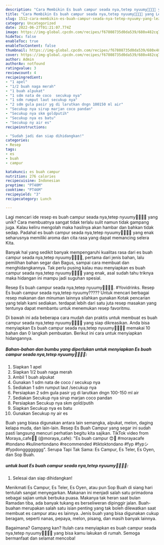 ```yaml
---
description: "Cara Membikin Es buah campur seada nya,tetep nyuumy🥑🍎🍧😍 yang Lezat"
title: "Cara Membikin Es buah campur seada nya,tetep nyuumy🥑🍎🍧😍 yang Lezat"
slug: 1512-cara-membikin-es-buah-campur-seada-nya-tetep-nyuumy-yang-lezat
category: Uncategorized
date: 2022-06-27T01:21:07.774Z
image: https://img-global.cpcdn.com/recipes/f67808735d0da539/680x482cq70/es-buah-campur-seada-nyatetep-nyuumy-foto-resep-utama.jpg
hideToc: false
enableToc: true
enableTocContent: false
thumbnail: https://img-global.cpcdn.com/recipes/f67808735d0da539/680x482cq70/es-buah-campur-seada-nyatetep-nyuumy-foto-resep-utama.jpg
cover: https://img-global.cpcdn.com/recipes/f67808735d0da539/680x482cq70/es-buah-campur-seada-nyatetep-nyuumy-foto-resep-utama.jpg
author: Admin
authorAv: notfound
ratingvalue: 3
reviewcount: 4
recipeingredient:
- "1 apel"
- "1/2 buah naga merah"
- "1 buah alpukat"
- "1 sdm nata de coco  secukup nya"
- "1 sdm rumput laut secukup nya"
- "2 sdm gula pasir yg di larutkan dngn 100150 ml air"
- "Secukup nya sirup marjan coco pandan"
- "Secukup nya skm goldputih"
- "Secukup nya es batu"
- "Secukup ny air es"
recipeinstructions:

- "Sudah jadi dan siap dihidangkan!"
categories:
- Resep
tags:
- es
- buah
- campur

katakunci: es buah campur 
nutrition: 276 calories
recipecuisine: Indonesian
preptime: "PT40M"
cooktime: "PT46M"
recipeyield: "3"
recipecategory: Lunch

---
```





Lagi mencari ide resep es buah campur seada nya,tetep nyuumy🥑🍎🍧😍 yang unik? Cara membuatnya sangat tidak terlalu sulit namun tidak gampang juga. Kalau keliru mengolah maka hasilnya akan hambar dan bahkan tidak sedap. Padahal es buah campur seada nya,tetep nyuumy🥑🍎🍧😍 yang enak seharusnya memiliki aroma dan cita rasa yang dapat memancing selera Kita.





Banyak hal yang sedikit banyak mempengaruhi kualitas rasa dari es buah campur seada nya,tetep nyuumy🥑🍎🍧😍, pertama dari jenis bahan, lalu pemilihan bahan segar dan Bagus, sampai cara membuat dan menghidangkannya. Tak perlu pusing kalau mau menyiapkan es buah campur seada nya,tetep nyuumy🥑🍎🍧😍 yang enak,      asal sudah tahu triknya maka hidangan ini mampu jadi suguhan spesial.














Resep Es buah campur seada nya,tetep nyuumy🥑🍎🍧😍. #Yovidrinks. Resep Es buah campur seada nya,tetep nyuumy????? Untuk mencari berbagai resep makanan dan minuman lainnya silahkan gunakan Kotak pencarian yang telah kami sediakan. terdapat lebih dari satu juta resep masakan yang tentunya dapat membantu untuk menemukan resep favoritmu.






Di bawah ini ada beberapa cara mudah dan praktis untuk membuat es buah campur seada nya,tetep nyuumy🥑🍎🍧😍 yang siap dikreasikan. Anda bisa menyiapkan Es buah campur seada nya,tetep nyuumy🥑🍎🍧😍 memakai 10 bahan dan 0 langkah pembuatan. Berikut ini cara untuk menyiapkan hidangannya.

<!--inarticleads1-->

##### Bahan-bahan dan bumbu yang diperlukan untuk menyiapkan Es buah campur seada nya,tetep nyuumy🥑🍎🍧😍:

1. Siapkan 1 apel
1. Siapkan 1/2 buah naga merah
1. Ambil 1 buah alpukat
1. Gunakan 1 sdm nata de coco / secukup nya
1. Sediakan 1 sdm rumput laut /secukup nya
1. Persiapkan 2 sdm gula pasir yg di larutkan dngn 100-150 ml air
1. Sediakan Secukup nya sirup marjan coco pandan
1. Persiapkan Secukup nya skm gold/putih
1. Siapkan Secukup nya es batu
1. Gunakan Secukup ny air es


Buah yang biasa digunakan antara lain semangka, alpukat, melon, daging kelapa muda, dan lain-lain. Resep Es Buah Campur yang segar ini sudah pasti langsung mencuri perhatian begitu kita sajikan. TikTok video from Moraya_cafe🥂🌿 (@moraya_cafe): &#34;Es buah campur 😍🤤 #morayacafe #tondano #kulinertondano #recommended #tiktoktondano #fyp #fypシ #fypdongggggggg&#34;. Serupa Tapi Tak Sama: Es Campur, Es Teler, Es Oyen, dan Sop Buah. 

<!--inarticleads2-->

#####  untuk buat Es buah campur seada nya,tetep nyuumy🥑🍎🍧😍:


1. Selesai dan siap dihidangkan!

Menikmati Es Campur, Es Teler, Es Oyen, atau pun Sop Buah di siang hari tentulah sangat menyegarkan. Makanan ini menjadi salah satu primadona sebagai sajian untuk berbuka puasa. Makanya tak heran saat bulan Ramadan tiba, ada banyak tukang es berseliweran dipinggir jalan. Buah-buahan merupakan salah satu isian penting yang tak boleh dilewatkan saat membuat es campur atau es lainnya. Jenis buah yang bisa digunakan cukup beragam, seperti nanas, pepaya, melon, pisang, dan masih banyak lainnya. 

Bagaimana? Gampang kan? Itulah cara menyiapkan es buah campur seada nya,tetep nyuumy🥑🍎🍧😍 yang bisa kamu lakukan di rumah. Semoga bermanfaat dan selamat mencoba!
